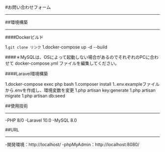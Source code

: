 #お問い合わせフォーム

---


##環境構築

---


####Dockerビルド


1.`git clone リンク`
1.docker-compose up -d --build


####＊MySQLは、OSによって起動しない場合があるのでそれぞれのPCに合わせて docker-compose.yml ファイルを編集してください。


####Laravel環境構築


1.docker-compose exec php bash
1.composer install
1..env.exampleファイルから.envを作成し、環境変数を変更
1.php artisan key:generate
1.php artisan migrate
1.php artisan db:seed


##使用技術

---


-PHP 8/0
-Laravel 10.0
-MySQL 8.0


##URL

---


-開発環境：http://localhost/
-phpMyAdmin：http://localhost:8080/
